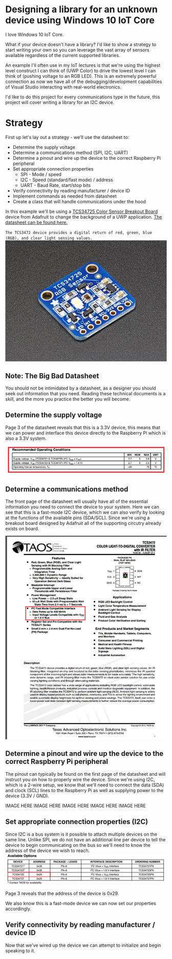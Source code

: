 # Designing a library for an unknown device using Windows 10 IoT Core
I love Windows 10 IoT Core.

What if your device doesn't have a library? I'd like to show a strategy to start writing your own so you can leverage the vast array of sensors available regardless of the current supported libraries.

An example I'll often use in my IoT lectures is that we're using the highest level construct I can think of (UWP Color) to drive the lowest level I can think of (pushing voltage to an RGB LED). This is an extremely powerful connection as now we have all of the debugging/development capabilities of Visual Studio interacting with real-world electronics.

I'd like to do this project for every communications type in the future, this project will cover writing a library for an I2C device.
# Strategy
First up let's lay out a strategy - we'll use the datasheet to:
* Determine the supply voltage
* Determine a communications method (SPI, I2C, UART)
* Determine a pinout and wire up the device to the correct Raspberry Pi peripheral
* Set appropriate connection properties
    * SPI - Mode / speed
    * I2C - Speed (standard/fast mode) / address
    * UART - Baud Rate, start/stop bits
* Verify connectivity by reading manufacturer / device ID
* Implement commands as needed from datasheet
* Create a class that will handle communications under the hood

In this example we'll be using a [TCS34725 Color Sensor Breakout Board](https://www.adafruit.com/product/1334) device from Adafruit to change the background of a UWP application. [The datasheet can be found here.](https://cdn-shop.adafruit.com/datasheets/TCS34725.pdf)

`The TCS3472 device provides a digital return of red, green, blue (RGB), and clear light sensing values.`
![tcs-adafruit.jpg](./images/tcs-adafruit.jpg)

## Note: The Big Bad Datasheet
You should not be intimidated by a datasheet, as a designer you should seek out information that you need. Reading these technical documents is a skill, and the more you practice the better you will become.

## Determine the supply voltage
Page 3 of the datasheet reveals that this is a 3.3V device, this means that we can power and interface this device directly to the Raspberry Pi which is also a 3.3V system.

![ds-voltage](./images/ds-voltage.png)

## Determine a communications method
The front page of the datasheet will usually have all of the essential information you need to connect the device to your system. Here we can see that this is a fast-mode I2C device, which we can also verify by looking at the functions of the available pins (SDA/SCL). Since we're using a breakout board designed by Adafruit all of the supporting circutry already exists on board.

![ds-comm.png](./images/ds-comm.png)

## Determine a pinout and wire up the device to the correct Raspberry Pi peripheral
The pinout can typically be found on the first page of the datasheet and will instruct you on how to properly wire the device. Since we're using I2C, which is a 2-wire setup, we know that we'll need to connect the data (SDA) and clock (SCL) lines to the Raspberry Pi as well as supplying power to the device (3.3V / GND).

IMAGE HERE
IMAGE HERE
IMAGE HERE
IMAGE HERE
IMAGE HERE

## Set appropriate connection properties (I2C)
Since I2C is a bus system is it possible to attach multiple devices on the same line. Unlike SPI, we do not have an additional line per device to tell the device to begin communicating on the bus so we'll need to know the address of the device we wish to reach.
![ds-i2c-address.png](./images/ds-i2c-address.png)

Page 3 reveals that the address of the device is 0x29.

We also know this is a fast-mode device we can now set our properties accordingly. 

## Verify connectivity by reading manufacturer / device ID
Now that we've wired up the device we can attempt to initialize and begin speaking to it.
